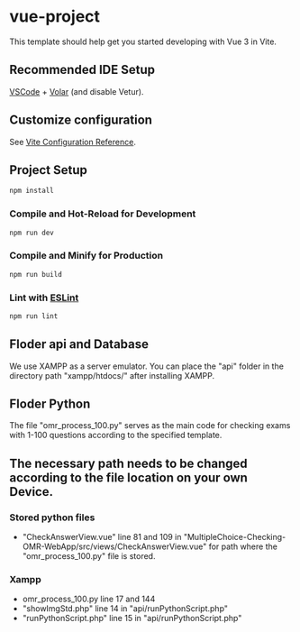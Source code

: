 # vue-project

This template should help get you started developing with Vue 3 in Vite.

## Recommended IDE Setup

[VSCode](https://code.visualstudio.com/) + [Volar](https://marketplace.visualstudio.com/items?itemName=Vue.volar) (and disable Vetur).

## Customize configuration

See [Vite Configuration Reference](https://vitejs.dev/config/).

## Project Setup

```sh
npm install
```

### Compile and Hot-Reload for Development

```sh
npm run dev
```

### Compile and Minify for Production

```sh
npm run build
```

### Lint with [ESLint](https://eslint.org/)

```sh
npm run lint
```

## Floder api and Database

We use XAMPP as a server emulator. You can place the "api" folder in the directory path "xampp/htdocs/" after installing XAMPP.

## Floder Python

The file "omr_process_100.py" serves as the main code for checking exams with 1-100 questions according to the specified template.

## The necessary path needs to be changed according to the file location on your own Device.

### Stored python files

- "CheckAnswerView.vue" line 81 and 109 in
"MultipleChoice-Checking-OMR-WebApp/src/views/CheckAnswerView.vue" for path where the "omr_process_100.py" file is stored.

### Xampp

- omr_process_100.py line 17 and 144
- "showImgStd.php" line 14 in "api/runPythonScript.php"
- "runPythonScript.php" line 15 in "api/runPythonScript.php"

